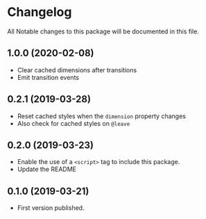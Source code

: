# Changelog

All Notable changes to this package will be documented in this file.

## 1.0.0 (2020-02-08)

- Clear cached dimensions after transitions
- Emit transition events

## 0.2.1 (2019-03-28)

- Reset cached styles when the `dimension` property changes
- Also check for cached styles on `@leave`

## 0.2.0 (2019-03-23)

- Enable the use of a `<script>` tag to include this package.
- Update the README

## 0.1.0 (2019-03-21)

- First version published.
